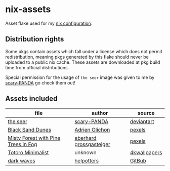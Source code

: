 # nix-assets

Asset flake used for my [nix configuration](https://github.com/Joker9944/nix-config).

## Distribution rights

Some pkgs contain assets which fall under a license which does not permit redistribution, meaning pkgs generated by this flake should never be uploaded to a public nix cache. These assets are downloaded at pkg build time from official distributions.

Special permission for the usage of `the seer` image was given to me by [scary-PANDA](https://www.deviantart.com/scary-panda) go check them out!

## Assets included

| file                                                                                                        | author                                                            | source                                                                                                                                        |
|-------------------------------------------------------------------------------------------------------------|-------------------------------------------------------------------|-----------------------------------------------------------------------------------------------------------------------------------------------|
| [the seer](assets/images/profile/the-seer.1500x2091.jpg)                                                    | [scary-PANDA](https://www.deviantart.com/scary-panda)             | [deviantart](https://www.deviantart.com/scary-panda/art/the-seer-704744067)                                                                   |
| [Black Sand Dunes](https://images.pexels.com/photos/2387793/pexels-photo-2387793.jpeg)                      | [Adrien Olichon](https://www.pexels.com/@adrien-olichon-1257089/) | [pexels](https://www.pexels.com/photo/black-sand-dunes-2387793/)                                                                              |
| [Misty Forest with Pine Trees in Fog](https://images.pexels.com/photos/31979792/pexels-photo-31979792.jpeg) | [eberhard grossgasteiger](https://www.pexels.com/@eberhardgross/) | [pexels](https://www.pexels.com/photo/misty-forest-with-pine-trees-in-fog-31979792/)                                                          |
| [Totoro Minimalist](assets/images/backgrounds/totoro-minimalist/totoro-minimalist.3840x2160.png)            | unknown                                                           | [4kwallpapers](https://4kwallpapers.com/black-dark/totoro-minimalist-20906.html)                                                              |
| [dark waves](assets/images/backgrounds/dracula-waves/dracula-waves.3440x1440.png)                           | [helpotters](https://github.com/helpotters)                       | [GitBub](https://github.com/dracula/wallpaper/blob/f2b8cc4223bcc2dfd5f165ab80f701bbb84e3303/second-collection/waves/dracula-waves-44475a.png) |
